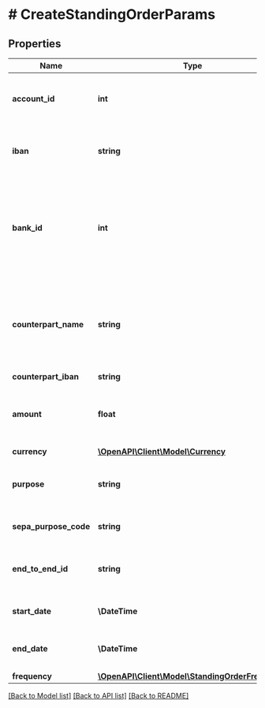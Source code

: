 # # CreateStandingOrderParams

## Properties

Name | Type | Description | Notes
------------ | ------------- | ------------- | -------------
**account_id** | **int** | Identifier of the account that should be used for the order. If you want to do a standalone order (finAPI Payment product, i.e. for an account that is not imported in finAPI) leave this field unset and instead use the fields &lt;code&gt;iban&lt;/code&gt; and &lt;code&gt;bankId&lt;/code&gt;. | [optional]
**iban** | **string** | IBAN of the account that should be used for the order. Use this field only if you want to do a standalone order (finAPI Payment product, i.e. for an account that is not imported in finAPI). Otherwise, use the &lt;code&gt;accountId&lt;/code&gt; field and leave this field unset. | [optional]
**bank_id** | **int** | Identifier of the bank that should be used. Use this field only if you want to do a standalone order (finAPI Payment product, i.e. for an account that is not imported in finAPI) and when the &lt;code&gt;iban&lt;/code&gt; is not sufficient to uniquely identify the bank (a bank search for the IBAN via &lt;code&gt;GET /banks?search&#x3D;[IBAN]&lt;/code&gt; returns multiple banks). If the IBAN uniquely identifies the bank, you may leave this field unset. Also, leave the field unset for non-standalone orders (using the &lt;code&gt;accountId&lt;/code&gt; field). | [optional]
**counterpart_name** | **string** | Name of the counterpart. Note: Neither finAPI nor the involved bank servers are guaranteed to validate the counterpart name. Even if the name does not depict the actual registered account holder of the target account, the order might still be successful.&lt;br/&gt;Please refer to the &lt;a href&#x3D;&#39;https://documentation.finapi.io/payments/payment-data-validation&#39; target&#x3D;&#39;_blank&#39;&gt; Payment Data Validation documentation &lt;/a&gt; for more details. |
**counterpart_iban** | **string** | IBAN of the counterpart&#39;s account. |
**amount** | **float** | The amount of the standing order. Must be a positive decimal number with at most two decimal places.&lt;br/&gt;Please refer to the &lt;a href&#x3D;&#39;https://documentation.finapi.io/payments/payment-data-validation&#39; target&#x3D;&#39;_blank&#39;&gt; Payment Data Validation documentation &lt;/a&gt; for more details. |
**currency** | [**\OpenAPI\Client\Model\Currency**](Currency.md) |  |
**purpose** | **string** | The purpose of the standing order.&lt;br/&gt;Please refer to the &lt;a href&#x3D;&#39;https://documentation.finapi.io/payments/payment-data-validation&#39; target&#x3D;&#39;_blank&#39;&gt; Payment Data Validation documentation &lt;/a&gt; for more details. | [optional]
**sepa_purpose_code** | **string** | SEPA purpose code, according to ISO 20022, external codes set.&lt;br/&gt;Please note that the SEPA purpose code may be ignored by some banks. | [optional]
**end_to_end_id** | **string** | End-To-End ID of the standing order.&lt;br/&gt;Please refer to the &lt;a href&#x3D;&#39;https://documentation.finapi.io/payments/payment-data-validation&#39; target&#x3D;&#39;_blank&#39;&gt; Payment Data Validation documentation &lt;/a&gt; for more details. | [optional]
**start_date** | **\DateTime** | &lt;strong&gt;Format:&lt;/strong&gt; &#39;YYYY-MM-DD&#39;&lt;br/&gt;Start date of the standing order. Date must be in the future (at least tomorrow). |
**end_date** | **\DateTime** | &lt;strong&gt;Format:&lt;/strong&gt; &#39;YYYY-MM-DD&#39;&lt;br/&gt;Termination date of the standing order. If provided, it must be after the &#39;startDate&#39;. If not provided, then the standing order will have no termination. | [optional]
**frequency** | [**\OpenAPI\Client\Model\StandingOrderFrequency**](StandingOrderFrequency.md) |  |

[[Back to Model list]](../../README.md#models) [[Back to API list]](../../README.md#endpoints) [[Back to README]](../../README.md)
